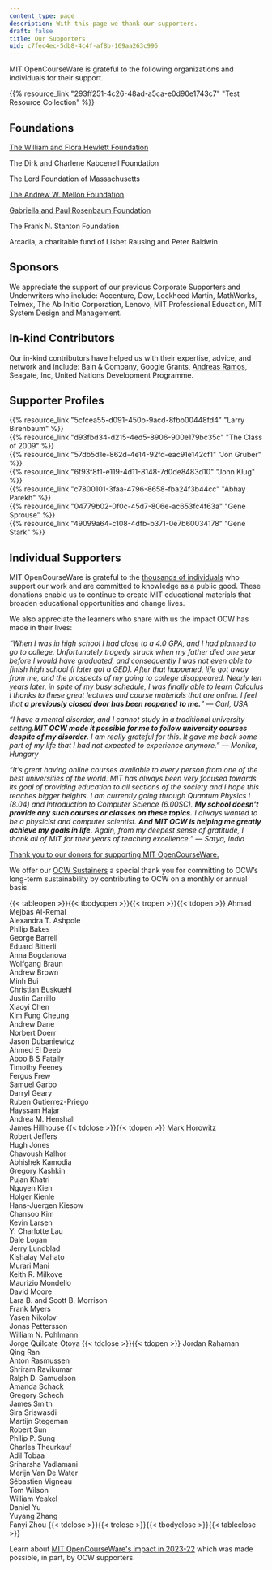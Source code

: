 ```yaml
---
content_type: page
description: With this page we thank our supporters.
draft: false
title: Our Supporters
uid: c7fec4ec-5db8-4c4f-af8b-169aa263c996
---
```

MIT OpenCourseWare is grateful to the following organizations and individuals for their support. 

{{% resource_link "293ff251-4c26-48ad-a5ca-e0d90e1743c7" "Test Resource Collection" %}}

## **Foundations**

[The William and Flora Hewlett Foundation](http://www.hewlett.org/?utm_source=our-supporters&utm_medium=hewlett&utm_campaign=text_hewlett)

The Dirk and Charlene Kabcenell Foundation

The Lord Foundation of Massachusetts

[The Andrew W. Mellon Foundation](http://www.mellon.org/?utm_source=our-supporters&utm_medium=mellon&utm_campaign=text_mellon)

[Gabriella and Paul Rosenbaum Foundation](http://www.rosenbaum-foundation.org/?utm_source=our-supporters&utm_medium=rosenbaum&utm_campaign=text_rosenbaum)

The Frank N. Stanton Foundation

Arcadia, a charitable fund of Lisbet Rausing and Peter Baldwin

## **Sponsors**

We appreciate the support of our previous Corporate Supporters and Underwriters who include: Accenture, Dow, Lockheed Martin, MathWorks, Telmex, The Ab Initio Corporation, Lenovo, MIT Professional Education, MIT System Design and Management.

## **In-kind Contributors**

Our in-kind contributors have helped us with their expertise, advice, and network and include: Bain & Company, Google Grants, [Andreas Ramos](http://andreas.com/), Seagate, Inc, United Nations Development Programme.

## **Supporter Profiles**

{{% resource_link "5cfcea55-d091-450b-9acd-8fbb00448fd4" "Larry Birenbaum" %}}                    
{{% resource_link "d93fbd34-d215-4ed5-8906-900e179bc35c" "The Class of 2009" %}}                    
{{% resource_link "57db5d1e-862d-4e14-92fd-eac91e142cf1" "Jon Gruber" %}}                    
{{% resource_link "6f93f8f1-e119-4d11-8148-7d0de8483d10" "John Klug" %}}                    
{{% resource_link "c7800101-3faa-4796-8658-fba24f3b44cc" "Abhay Parekh" %}}                        
{{% resource_link "04779b02-0f0c-45d7-806e-ac653fc4f63a" "Gene Sprouse" %}}                        
{{% resource_link "49099a64-c108-4dfb-b371-0e7b60034178" "Gene Stark" %}}

## **Individual Supporters**

MIT OpenCourseWare is grateful to the [thousands of individuals](https://giving.mit.edu/recognition/) who support our work and are committed to knowledge as a public good. These donations enable us to continue to create MIT educational materials that broaden educational opportunities and change lives.

We also appreciate the learners who share with us the impact OCW has made in their lives:

*“When I was in high school I had close to a 4.0 GPA, and I had planned to go to college. Unfortunately tragedy struck when my father died one year before I would have graduated, and consequently I was not even able to finish high school (I later got a GED). After that happened, life got away from me, and the prospects of my going to college disappeared. Nearly ten years later, in spite of my busy schedule, I was finally able to learn Calculus I thanks to these great lectures and course materials that are online. I feel that **a previously closed door has been reopened to me.**” — Carl, USA*

*“I have a mental disorder, and I cannot study in a traditional university setting.**MIT OCW made it possible for me to follow university courses despite of my disorder.** I am really grateful for this. It gave me back some part of my life that I had not expected to experience anymore.” — Monika, Hungary*

*“It’s great having online courses available to every person from one of the best universities of the world. MIT has always been very focused towards its goal of providing education to all sections of the society and I hope this reaches bigger heights. I am currently going through Quantum Physics I (8.04) and Introduction to Computer Science (6.00SC). **My school doesn't provide any such courses or classes on these topics.** I always wanted to be a physicist and computer scientist. **And MIT OCW is helping me greatly achieve my goals in life.** Again, from my deepest sense of gratitude, I thank all of MIT for their years of teaching excellence.” — Satya, India*

[Thank you to our donors for supporting MIT OpenCourseWare.](https://giving.mit.edu/recognition/)

We offer our [OCW Sustainers](https://giving.mit.edu/give/to/ocw-sustainer/) a special thank you for committing to OCW’s long-term sustainability by contributing to OCW on a monthly or annual basis.

{{< tableopen >}}{{< tbodyopen >}}{{< tropen >}}{{< tdopen >}}
Ahmad Mejbas Al-Remal        
Alexandra T. Ashpole        
Philip Bakes        
George Barrell        
Eduard Bitterli        
Anna Bogdanova        
Wolfgang Braun        
Andrew Brown        
Minh Bui        
Christian Buskuehl        
Justin Carrillo        
Xiaoyi Chen        
Kim Fung Cheung        
Andrew Dane        
Norbert Doerr        
Jason Dubaniewicz        
Ahmed El Deeb        
Aboo B S Fatally        
Timothy Feeney        
Fergus Frew        
Samuel Garbo        
Darryl Geary        
Ruben Gutierrez-Priego        
Hayssam Hajar        
Andrea M. Henshall        
James Hillhouse
{{< tdclose >}}{{< tdopen >}}
Mark Horowitz        
Robert Jeffers        
Hugh Jones        
Chavoush Kalhor        
Abhishek Kamodia        
Gregory Kashkin        
Pujan Khatri        
Nguyen Kien        
Holger Kienle        
Hans-Juergen Kiesow        
Chansoo Kim        
Kevin Larsen        
Y. Charlotte Lau        
Dale Logan        
Jerry Lundblad        
Kishalay Mahato        
Murari Mani        
Keith R. Milkove        
Maurizio Mondello        
David Moore        
Lara B. and Scott B. Morrison        
Frank Myers        
Yasen Nikolov        
Jonas Pettersson        
William N. Pohlmann        
Jorge Quilcate Otoya
{{< tdclose >}}{{< tdopen >}}
Jordan Rahaman        
Qing Ran        
Anton Rasmussen        
Shriram Ravikumar        
Ralph D. Samuelson        
Amanda Schack        
Gregory Schech        
James Smith        
Sira Sriswasdi        
Martijn Stegeman        
Robert Sun        
Philip P. Sung        
Charles Theurkauf        
Adil Tobaa       
Sriharsha Vadlamani        
Merijn Van De Water        
Sébastien Vigneau        
Tom Wilson        
William Yeakel        
Daniel Yu        
Yuyang Zhang        
Fanyi Zhou
{{< tdclose >}}{{< trclose >}}{{< tbodyclose >}}{{< tableclose >}}

Learn about [MIT OpenCourseWare's impact in 2023-22](https://www.ocw-openmatters.org/give-to-ocw/2023-22-impact-of-ocw/) which was made possible, in part, by OCW supporters.